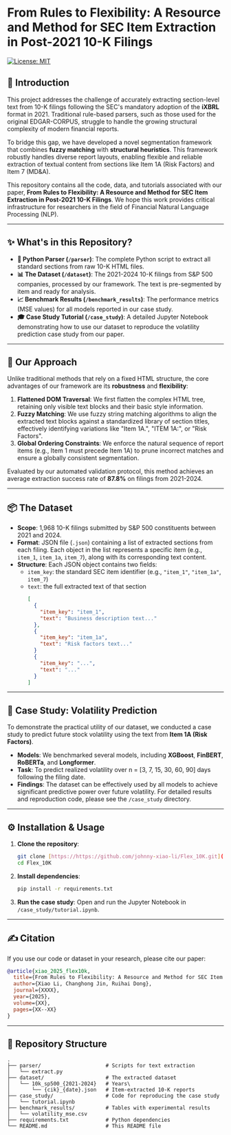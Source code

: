# From Rules to Flexibility: A Resource and Method for SEC Item Extraction in Post-2021 10-K Filings

[![License: MIT](https://img.shields.io/badge/License-MIT-yellow.svg)](https://opensource.org/licenses/MIT)

## 📖 Introduction

This project addresses the challenge of accurately extracting section-level text from 10-K filings following the SEC's mandatory adoption of the **iXBRL** format in 2021. Traditional rule-based parsers, such as those used for the original EDGAR-CORPUS, struggle to handle the growing structural complexity of modern financial reports.

To bridge this gap, we have developed a novel segmentation framework that combines **fuzzy matching** with **structural heuristics**. This framework robustly handles diverse report layouts, enabling flexible and reliable extraction of textual content from sections like Item 1A (Risk Factors) and Item 7 (MD&A).

This repository contains all the code, data, and tutorials associated with our paper, **From Rules to Flexibility: A Resource and Method for SEC Item Extraction in Post-2021 10-K Filings**. We hope this work provides critical infrastructure for researchers in the field of Financial Natural Language Processing (NLP).

---

## ✨ What's in this Repository?

* **🐍 Python Parser (`/parser`)**: The complete Python script to extract all standard sections from raw 10-K HTML files.
* **📊 The Dataset (`/dataset`)**: The 2021-2024 10-K filings from S&P 500 companies, processed by our framework. The text is pre-segmented by item and ready for analysis.
* **📈 Benchmark Results (`/benchmark_results`)**: The performance metrics (MSE values) for all models reported in our case study.
* **🎓 Case Study Tutorial (`/case_study`)**: A detailed Jupyter Notebook demonstrating how to use our dataset to reproduce the volatility prediction case study from our paper.

---

## 🚀 Our Approach

Unlike traditional methods that rely on a fixed HTML structure, the core advantages of our framework are its **robustness** and **flexibility**:

1.  **Flattened DOM Traversal**: We first flatten the complex HTML tree, retaining only visible text blocks and their basic style information.
2.  **Fuzzy Matching**: We use fuzzy string matching algorithms to align the extracted text blocks against a standardized library of section titles, effectively identifying variations like "Item 1A.", "ITEM 1A:", or "Risk Factors".
3.  **Global Ordering Constraints**: We enforce the natural sequence of report items (e.g., Item 1 must precede Item 1A) to prune incorrect matches and ensure a globally consistent segmentation.

Evaluated by our automated validation protocol, this method achieves an average extraction success rate of **87.8%** on filings from 2021-2024.

---

## 📦 The Dataset

- **Scope**: 1,968 10-K filings submitted by S&P 500 constituents between 2021 and 2024.  
- **Format**: JSON file (`.json`) containing a list of extracted sections from each filing. Each object in the list represents a specific item (e.g., `item_1`, `item_1a`, `item_7`), along with its corresponding text content.  
- **Structure**: Each JSON object contains two fields:
  - `item_key`: the standard SEC item identifier (e.g., `"item_1"`, `"item_1a"`, `item_7`)
  - `text`: the full extracted text of that section
    ```json
    [
      {
        "item_key": "item_1",
        "text": "Business description text..."
      },
      {
        "item_key": "item_1a",
        "text": "Risk factors text..."
      }
      {
        "item_key": "...",
        "text": "..."
      } 
    ]
    ```

---

## 🔬 Case Study: Volatility Prediction

To demonstrate the practical utility of our dataset, we conducted a case study to predict future stock volatility using the text from **Item 1A (Risk Factors)**.

* **Models**: We benchmarked several models, including **XGBoost**, **FinBERT**, **RoBERTa**, and **Longformer**.
* **Task**: To predict realized volatility over n = [3, 7, 15, 30, 60, 90] days following the filing date.
* **Findings**: The dataset can be effectively used by all models to achieve significant predictive power over future volatility. For detailed results and reproduction code, please see the `/case_study` directory.

---

## ⚙️ Installation & Usage

1.  **Clone the repository**:
    ```bash
    git clone [https://https://github.com/johnny-xiao-li/Flex_10K.git](https://https://github.com/johnny-xiao-li/Flex_10K.git)
    cd Flex_10K
    ```

2.  **Install dependencies**:
    ```bash
    pip install -r requirements.txt
    ```

3.  **Run the case study**:
    Open and run the Jupyter Notebook in `/case_study/tutorial.ipynb`.

---

## ✍️ Citation

If you use our code or dataset in your research, please cite our paper:

```bibtex
@article{xiao_2025_flex10k,
  title={From Rules to Flexibility: A Resource and Method for SEC Item Extraction in Post-2021 10-K Filings},
  author={Xiao Li, Changhong Jin, Ruihai Dong},
  journal={XXXX},
  year={2025},
  volume={XX},
  pages={XX--XX}
}
```

---

## 📁 Repository Structure

```
.
├── parser/                     # Scripts for text extraction
│   └── extract.py
├── dataset/                    # The extracted dataset
│   └── 10k_sp500_{2021-2024}   # Years\
│       └── {cik}_{date}.json   # Item-extracted 10-K reports
├── case_study/                 # Code for reproducing the case study
│   └── tutorial.ipynb
├── benchmark_results/          # Tables with experimental results
│   └── volatility_mse.csv
├── requirements.txt            # Python dependencies
└── README.md                   # This README file
